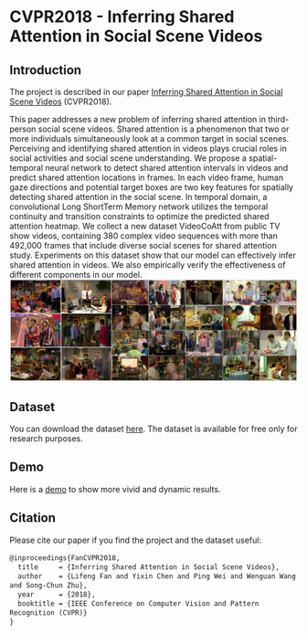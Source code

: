 # CVPR2018 - Inferring Shared Attention in Social Scene Videos

Introduction
----

The project is described in our paper [Inferring Shared Attention in Social Scene Videos](https://lifengfan.github.io/files/cvpr18/CVPR18_SharedAttention.pdf) (CVPR2018).   

This paper addresses a new problem of inferring shared attention in third-person social scene videos. Shared attention is a phenomenon that two or more individuals simultaneously look at a common target in social scenes. Perceiving and identifying shared attention in videos plays crucial roles in social activities and social scene understanding. We propose a spatial-temporal neural network to detect shared attention intervals in videos and predict shared attention locations in frames. In each video frame, human gaze directions and potential target boxes are two key features for spatially detecting shared attention in the social scene. In temporal domain, a convolutional Long ShortTerm Memory network utilizes the temporal continuity and transition constraints to optimize the predicted shared attention heatmap. We collect a new dataset VideoCoAtt from public TV show videos, containing 380 complex video sequences with more than 492,000 frames that include diverse social scenes for shared attention study. Experiments on this dataset show that our model can effectively infer shared attention in videos. We also empirically verify the effectiveness of different components in our model.
![](https://github.com/LifengFan/Shared-Attention/blob/master/doc/cvpr_intro.jpg)  


Dataset
----

You can download the dataset [here](https://drive.google.com/file/d/1Fp79WQjgOxOXlflZGCh2jlPat8cJenzJ/view). The dataset is available for free only for research purposes.

Demo
----

Here is a [demo](https://www.dropbox.com/s/3a68pfd85b63y7j/demo.mp4?dl=0) to show more vivid and dynamic results.


Citation
----

Please cite our paper if you find the project and the dataset useful:


```
@inproceedings{FanCVPR2018,
  title     = {Inferring Shared Attention in Social Scene Videos},
  author    = {Lifeng Fan and Yixin Chen and Ping Wei and Wenguan Wang and Song-Chun Zhu},
  year      = {2018},
  booktitle = {IEEE Conference on Computer Vision and Pattern Recognition (CVPR)}
}
```
